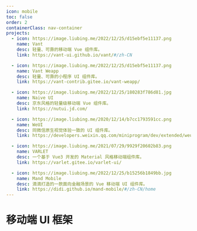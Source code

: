 ```yaml
---
icon: mobile
toc: false
order: 2
containerClass: nav-container
projects:
  - icon: https://image.liubing.me/2022/12/25/d15ebf5e11137.png
    name: Vant
    desc: 轻量、可靠的移动端 Vue 组件库。
    link: https://vant-ui.github.io/vant/#/zh-CN

  - icon: https://image.liubing.me/2022/12/25/d15ebf5e11137.png
    name: Vant Weapp
    desc: 轻量、可靠的小程序 UI 组件库。
    link: https://vant-contrib.gitee.io/vant-weapp/

  - icon: https://image.liubing.me/2022/12/25/180283f786d81.jpg
    name: Naive UI
    desc: 京东风格的轻量级移动端 Vue 组件库。
    link: https://nutui.jd.com/

  - icon: https://image.liubing.me/2020/12/14/b7cc1793591cc.png
    name: WeUI
    desc: 同微信原生视觉体验一致的 UI 组件库。
    link: https://developers.weixin.qq.com/miniprogram/dev/extended/weui

  - icon: https://image.liubing.me/2021/07/29/9929f20602b83.png
    name: VARLET
    desc: 一个基于 Vue3 开发的 Material 风格移动端组件库。
    link: https://varlet.gitee.io/varlet-ui/

  - icon: https://image.liubing.me/2022/12/25/b15256b1849bb.jpg
    name: Mand Mobile
    desc: 滴滴打造的一款面向金融场景的 Vue 移动端 UI 组件库。
    link: https://didi.github.io/mand-mobile/#/zh-CN/home
---
```


# 移动端 UI 框架

<ProjectPanel />

